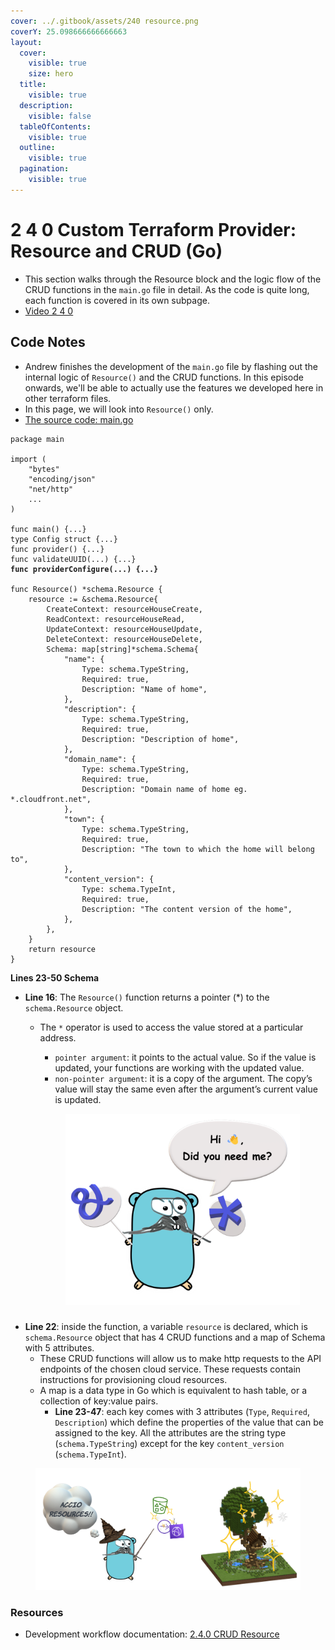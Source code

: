 ```yaml
---
cover: ../.gitbook/assets/240 resource.png
coverY: 25.098666666666663
layout:
  cover:
    visible: true
    size: hero
  title:
    visible: true
  description:
    visible: false
  tableOfContents:
    visible: true
  outline:
    visible: true
  pagination:
    visible: true
---
```


# 2 4 0 Custom Terraform Provider: Resource and CRUD (Go)



* This section walks through the Resource block and the logic flow of the CRUD functions in the `main.go` file in detail. As the code is quite long, each function is covered in its own subpage.
* [Video 2 4 0](https://www.youtube.com/watch?v=aeJCV-VIWiw\&list=PLBfufR7vyJJ4q5YCPl4o2XAzGRZUjuD-A\&index=55\&ab\_channel=ExamPro)

## Code Notes

* Andrew finishes the development of the `main.go` file by flashing out the internal logic of `Resource()` and the CRUD functions. In this episode onwards, we'll be able to actually use the features we developed here in other terraform files.&#x20;
* In this page, we will look into `Resource()` only.
* [The source code: main.go](https://github.com/omenking/terraform-beginner-bootcamp-2023/blob/2.4.0/terraform-provider-terratowns/main.go)

<pre class="language-go" data-line-numbers><code class="lang-go">package main

import (
	"bytes"
	"encoding/json"
	"net/http"
	...
)

func main() {...}
type Config struct {...}
func provider() {...}
func validateUUID(...) {...}
<strong>func providerConfigure(...) {...}
</strong>
func Resource() *schema.Resource {
	resource := &#x26;schema.Resource{
		CreateContext: resourceHouseCreate,
		ReadContext: resourceHouseRead,
		UpdateContext: resourceHouseUpdate,
		DeleteContext: resourceHouseDelete,
		Schema: map[string]*schema.Schema{
			"name": {
				Type: schema.TypeString,
				Required: true,
				Description: "Name of home",
			},
			"description": {
				Type: schema.TypeString,
				Required: true,
				Description: "Description of home",
			},
			"domain_name": {
				Type: schema.TypeString,
				Required: true,
				Description: "Domain name of home eg. *.cloudfront.net",
			},
			"town": {
				Type: schema.TypeString,
				Required: true,
				Description: "The town to which the home will belong to",
			},
			"content_version": {
				Type: schema.TypeInt,
				Required: true,
				Description: "The content version of the home",
			},
		},
	}
	return resource
}
</code></pre>

**Lines 23-50 Schema**

* **Line 16**: The `Resource()` function returns a pointer (\*) to the `schema.Resource` object.
  *   The `*` operator is used to access the value stored at a particular address.&#x20;

      * `pointer argument`: it points to the actual value. So if the value is updated, your functions are working with the updated value.&#x20;
      * `non-pointer argument`: it is a copy of the argument. The copy’s value will stay the same even after the argument’s current value is updated.



      <figure><img src="../.gitbook/assets/ampersand_and_asterisk (2).png" alt="" width="375"><figcaption></figcaption></figure>

      ###
* **Line 22**: inside the function, a variable `resource` is declared, which is `schema.Resource` object that has 4 CRUD functions and a map of Schema with 5 attributes.
  * These CRUD functions will allow us to make http requests to the API endpoints of the chosen cloud service. These requests contain instructions for provisioning cloud resources.
  * A map is a data type in Go which is equivalent to hash table, or a collection of key:value pairs.&#x20;
    * **Line 23-47**: each key comes with 3 attributes (`Type`, `Required`, `Description`) which define the properties of the value that can be assigned to the key. All the attributes are the string type (`schema.TypeString`) except for the key `content_version` (`schema.TypeInt`).

<figure><img src="../.gitbook/assets/240 resource (1).png" alt=""><figcaption></figcaption></figure>

### Resources

* Development workflow documentation: [2.4.0 CRUD Resource](https://medium.com/@gwenleigh/terraform-cloud-project-bootcamp-with-andrew-brown-2-4-0-crud-resource-80890f8c9604)
